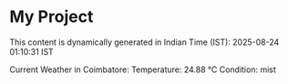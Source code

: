 # My Project

This content is dynamically generated in Indian Time (IST): 2025-08-24 01:10:31 IST


Current Weather in Coimbatore:
Temperature: 24.88 °C
Condition: mist
